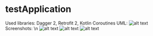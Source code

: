 # testApplication
Used libraries: Dagger 2, Retrofit 2, Kotlin Coroutines
UML:
![alt text](https://i.ibb.co/3yTtrmW/diagram.png)
Screenshots: \n
![alt text](https://i.ibb.co/b2c3nPb/scr1.png)
![alt text](https://i.ibb.co/7JmW36g/scr2.png)
![alt text](https://i.ibb.co/YyvMpbV/scr3.png)
